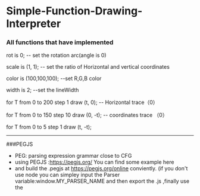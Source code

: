 # Simple-Function-Drawing-Interpreter

### All functions that have implemented 
rot is 0;			-- set the rotation arc(angle is 0)  

scale is (1, 1);		-- set the ratio of Horizontal and vertical coordinates  

color is (100,100,100);  --set R,G,B color  

width is 2;		 --set the lineWidth  

for T from 0 to 200 step 1 draw (t, 0);  -- Horizontal trace（0）  

for T from 0 to 150 step 10 draw (0, -t);  -- coordinates trace （0）  

for T from 0 to 5 step 1 draw (t, -t);      


--- 
###PEGJS
- PEG: parsing expression grammar close to CFG
- using PEGJS :https://pegjs.org/   You can find some example here
- and build the .pegjs at https://pegjs.org/online conviently. (if you don't use node you can simpley input the Parser variable:window.MY_PARSER_NAME and then export the .js ,finally use the <script src="..">to load)
- call the parser: window.MY_PARSER_NAME.parse(str_wait_to_parse) which returns a json.

view the effect http://zhanxinrui.top/media/html/sfdi/index.html


